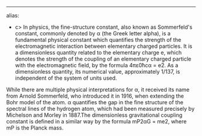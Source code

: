 ---
alias:
- c> 
In physics, the fine-structure constant, also known as Sommerfeld's constant, commonly denoted by α (the Greek letter alpha), is a fundamental physical constant which quantifies the strength of the electromagnetic interaction between elementary charged particles. It is a dimensionless quantity related to the elementary charge e, which denotes the strength of the coupling of an elementary charged particle with the electromagnetic field, by the formula 4πε0ħcα = e2.  As a dimensionless quantity, its numerical value, approximately 1/137, is independent of the system of units used.

While there are multiple physical interpretations for α, it received its name from Arnold Sommerfeld, who introduced it in 1916, when extending the Bohr model of the atom. α quantifies the gap in the fine structure of the spectral lines of the hydrogen atom, which had been  measured precisely by Michelson and Morley in 1887.The dimensionless gravitational coupling constant is defined in a similar way by the formula mP2αG = me2, where mP is the Planck mass.
